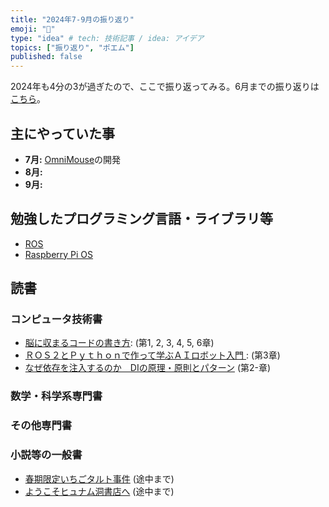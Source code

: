 ```yaml
---
title: "2024年7-9月の振り返り"
emoji: "🌊"
type: "idea" # tech: 技術記事 / idea: アイデア
topics: ["振り返り", "ポエム"]
published: false
---
```

2024年も4分の3が過ぎたので、ここで振り返ってみる。6月までの振り返りは[こちら](./926-2024-2q-retorspective)。

## 主にやっていた事

* **7月:** [OmniMouse](https://github.com/horie-t/omni-mouse)の開発
* **8月:** 
* **9月:** 

## 勉強したプログラミング言語・ライブラリ等

* [ROS](https://ros.org/)
* [Raspberry Pi OS](https://www.raspberrypi.com/software/)

## 読書

### コンピュータ技術書

* [脳に収まるコードの書き方](https://amzn.to/4cPSxN6): (第1, 2, 3, 4, 5, 6章)
* [ＲＯＳ２とＰｙｔｈｏｎで作って学ぶＡＩロボット入門 ](https://amzn.to/44rlUC1): (第3章)
* [なぜ依存を注入するのか　DIの原理・原則とパターン](https://amzn.to/3VAK2y7) (第2-章)

### 数学・科学系専門書


### その他専門書


### 小説等の一般書

* [春期限定いちごタルト事件](https://amzn.to/3VDzoXk) (途中まで)
* [ようこそヒュナム洞書店へ](https://amzn.to/3xF6aPQ) (途中まで)
